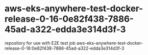 # aws-eks-anywhere-test-docker-release-0-16-0e82f438-7886-45ad-a322-edda3e314d3f-3
repository for use with E2E test job aws-eks-anywhere-test-docker-release-0-16:0e82f438-7886-45ad-a322-edda3e314d3f-3
